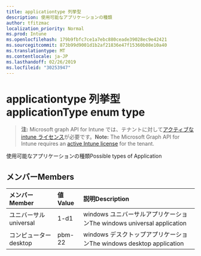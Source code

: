 ```yaml
---
title: applicationtype 列挙型
description: 使用可能なアプリケーションの種類
author: tfitzmac
localization_priority: Normal
ms.prod: Intune
ms.openlocfilehash: 179b9fbfc7ce1a7ebc880ceade39028ec9e42421
ms.sourcegitcommit: 873b99d9001d1b2af21836e47f15360b08e10a40
ms.translationtype: MT
ms.contentlocale: ja-JP
ms.lasthandoff: 02/26/2019
ms.locfileid: "30253947"
---
```

# <a name="applicationtype-enum-type"></a><span data-ttu-id="8e94e-103">applicationtype 列挙型</span><span class="sxs-lookup"><span data-stu-id="8e94e-103">applicationType enum type</span></span>

> <span data-ttu-id="8e94e-104">**注:** Microsoft graph API for Intune では、テナントに対して[アクティブな intune ライセンス](https://go.microsoft.com/fwlink/?linkid=839381)が必要です。</span><span class="sxs-lookup"><span data-stu-id="8e94e-104">**Note:** The Microsoft Graph API for Intune requires an [active Intune license](https://go.microsoft.com/fwlink/?linkid=839381) for the tenant.</span></span>

<span data-ttu-id="8e94e-105">使用可能なアプリケーションの種類</span><span class="sxs-lookup"><span data-stu-id="8e94e-105">Possible types of Application</span></span>

## <a name="members"></a><span data-ttu-id="8e94e-106">メンバー</span><span class="sxs-lookup"><span data-stu-id="8e94e-106">Members</span></span>
|<span data-ttu-id="8e94e-107">メンバー</span><span class="sxs-lookup"><span data-stu-id="8e94e-107">Member</span></span>|<span data-ttu-id="8e94e-108">値</span><span class="sxs-lookup"><span data-stu-id="8e94e-108">Value</span></span>|<span data-ttu-id="8e94e-109">説明</span><span class="sxs-lookup"><span data-stu-id="8e94e-109">Description</span></span>|
|:---|:---|:---|
|<span data-ttu-id="8e94e-110">ユニバーサル</span><span class="sxs-lookup"><span data-stu-id="8e94e-110">universal</span></span>|<span data-ttu-id="8e94e-111">1-d</span><span class="sxs-lookup"><span data-stu-id="8e94e-111">1</span></span>|<span data-ttu-id="8e94e-112">windows ユニバーサルアプリケーション</span><span class="sxs-lookup"><span data-stu-id="8e94e-112">The windows universal application</span></span>|
|<span data-ttu-id="8e94e-113">コンピューター</span><span class="sxs-lookup"><span data-stu-id="8e94e-113">desktop</span></span>|<span data-ttu-id="8e94e-114">pbm-2</span><span class="sxs-lookup"><span data-stu-id="8e94e-114">2</span></span>|<span data-ttu-id="8e94e-115">windows デスクトップアプリケーション</span><span class="sxs-lookup"><span data-stu-id="8e94e-115">The windows desktop application</span></span>|



